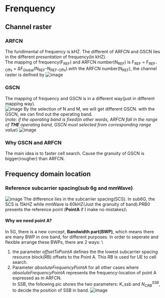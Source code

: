 # Frenquency
## Channel raster
### ARFCN
The fundimental of frequency is kHZ. The different of ARFCN and GSCN lies in the different _presentation_ of frequency(in kHZ).\
The mapping of frequency(F<sub>REF</sub>) and ARFCN number(N<sub>REF</sub>) is F<sub>REF</sub> = F<sub>REF-Offs</sub> + ΔF<sub>Global</sub>(N<sub>REF</sub>-N<sub>REF-Offs</sub>).with the ARFCN number(N<sub>REF</sub>), the channel raster is deifned by 
![image](https://github.com/ZepherL1/5G/assets/157103546/b2243b88-28cd-4cfa-beff-aa8f5a00d0e7)
### GSCN
The mapping of frequency and GSCN is in a different way(just in different mapping way).\
![image](https://github.com/ZepherL1/5G/assets/157103546/b607cfd6-5ebf-42a2-8e06-972e1eafaf83)
By the selection of N and M, we will get different GSCN. with the GSCN, we can find out the operating band.\
(_note: if the operating band is fixed(in other words, ARFCN fall in the range of **THE** operating band, GSCN must selected from corresponding range value_)
![image](https://github.com/ZepherL1/5G/assets/157103546/c5572c36-cf1d-4645-b6d7-f33627b88711)
### Why GSCN and ARFCN
The main idea is to faster cell search. Cause the granuity of GSCN is bigger(rougher) than ARFCN.

## Frequency domain location
### Reference subcarrier spacing(sub 6g and mmWave)
![image](https://github.com/ZepherL1/5G/assets/157103546/d55542a6-8c52-4354-adf1-9a7924fff76d)
The difference lies in the subcarrier spacing(SCS). In sub6G, the SCS is 15kHZ while mmWave is 60kHZ(Just the granuity of band).PRB0 presents the reference point (**PointA** if I make no mistakes)\
#### Why we need point A?
In 5G, there is a new concept, **Bandwidth part(BWP)**, which means there are many BWP in one band, for different purposes. In order to seperate and flexible arrange these BWPs, there are 2 ways: \
1. the parameter _offsetToPointA_ defines the the lowest subcarrier spacing resource block(RB) offsets to the Point A. This RB is used for UE to cell search.
2. Parameter _absoluteFrequencyPointA_ for all other cases where _absoluteFrequencyPointA_ represents the frequency-location of point A expressed as in ARFCN.\
In SSB, the following pic shows the two parameters: K_ssb and $N_{CRB}^{SSB}$, to decide the position of SSB in band.
![image](https://github.com/ZepherL1/5G/assets/157103546/8bdb6fe6-79cb-45e7-826c-5b7ea688a092)
